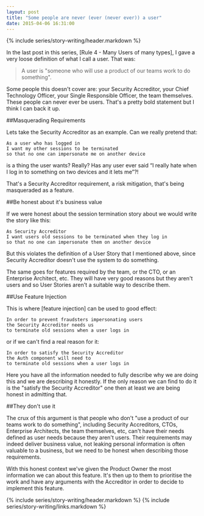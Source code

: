 ```yaml
---
layout: post
title: "Some people are never (ever (never ever)) a user"
date: 2015-04-06 16:31:00
---
```


{% include series/story-writing/header.markdown %}

In the last post in this series, [Rule 4 - Many Users of many types], I gave a
very loose definition of what I call a user. That was:

>A user is "someone who will use a product of our teams work to do
something".

Some people this doesn't cover are: your Security Accreditor, your Chief
Technology Officer, your Single Responsible Officer, the team themselves.
These people can never ever be users. That's a pretty bold statement but I
think I can back it up.

##Masquerading Requirements

Lets take the Security Accreditor as an example. Can we really pretend that:

    As a user who has logged in
    I want my other sessions to be terminated
    so that no one can impersonate me on another device

is a thing the user wants? Really? Has any user ever said “I really hate when I
log in to something on two devices and it lets me”?!

That's a Security Accreditor requirement, a risk mitigation, that's being
masqueraded as a feature.

##Be honest about it's business value

If we were honest about the session termination story about we would write the
story like this:

    As Security Accreditor
    I want users old sessions to be terminated when they log in
    so that no one can impersonate them on another device

But this violates the definition of a User Story that I mentioned above, since
Security Accreditor doesn't use the system to do something.

The same goes for features required by the team, or the CTO, or an Enterprise
Architect, etc. They will have very good reasons but they aren't users and
so User Stories aren't a suitable way to describe them.

##Use Feature Injection

This is where [feature injection] can be used to good effect:

    In order to prevent fraudsters impersonating users
    the Security Accreditor needs us
    to terminate old sessions when a user logs in

or if we can't find a real reason for it:

    In order to satisfy the Security Accreditor
    the Auth component will need to
    to terminate old sessions when a user logs in

Here you have all the information needed to fully describe why we are doing this
and we are describing it honestly. If the only reason we can find to do it is
the "satisfy the Security Accreditor" one then at least we are being honest in
admitting that.

##They don't use it

The crux of this argument is that people who don't "use a product of our teams
work to do something", including Security Accreditors, CTOs, Enterprise
Architects, the team themselves, etc, can't have their needs defined as user
needs because they aren't users. Their requirements may indeed deliver business
value, not leaking personal information is often valuable to a business, but we
need to be honest when describing those requirements.

With this honest context we've given the Product Owner the most information we
can about this feature. It's then up to them to prioritise the work and have
any arguments with the Accreditor in order to decide to implement this feature.

{% include series/story-writing/header.markdown %}
{% include series/story-writing/links.markdown %}
